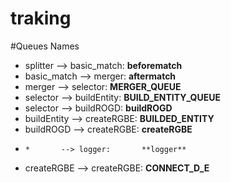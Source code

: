# traking

#Queues Names
- splitter    --> basic_match:  **beforematch**
- basic_match --> merger:       **aftermatch**
- merger      --> selector:     **MERGER_QUEUE**
- selector    --> buildEntity:  **BUILD_ENTITY_QUEUE**
- selector    --> buildROGD:    **buildROGD**
- buildEntity --> createRGBE:   **BUILDED_ENTITY**
- buildROGD   --> createRGBE:   **createRGBE**
-     *       --> logger:       **logger**
- createRGBE  --> createRGBE:   **CONNECT_D_E**
